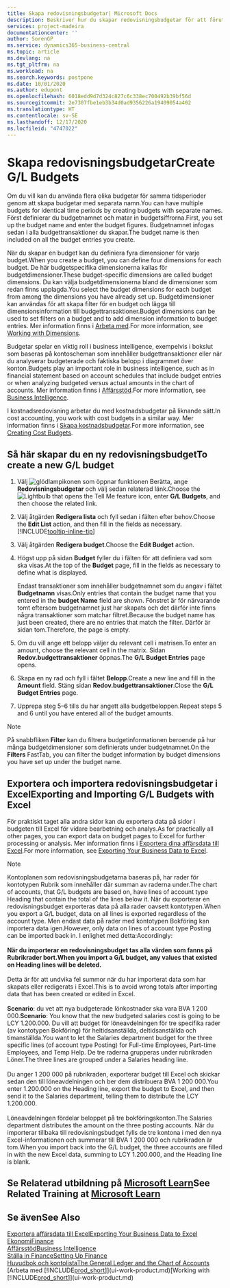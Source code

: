 ```yaml
---
title: Skapa redovisningsbudgetar| Microsoft Docs
description: Beskriver hur du skapar redovisningsbudgetar för att förutse olika ekonomiska aktiviteter och koppla dimensioner för affärssystemet.
services: project-madeira
documentationcenter: ''
author: SorenGP
ms.service: dynamics365-business-central
ms.topic: article
ms.devlang: na
ms.tgt_pltfrm: na
ms.workload: na
ms.search.keywords: postpone
ms.date: 10/01/2020
ms.author: edupont
ms.openlocfilehash: 6018edd9d7d324c827c6c338ec700492b39bf56d
ms.sourcegitcommit: 2e7307fbe1eb3b34d0ad9356226a19409054a402
ms.translationtype: HT
ms.contentlocale: sv-SE
ms.lasthandoff: 12/17/2020
ms.locfileid: "4747022"
---
```

# <a name="create-gl-budgets"></a><span data-ttu-id="8c03c-103">Skapa redovisningsbudgetar</span><span class="sxs-lookup"><span data-stu-id="8c03c-103">Create G/L Budgets</span></span>
<span data-ttu-id="8c03c-104">Om du vill kan du använda flera olika budgetar för samma tidsperioder genom att skapa budgetar med separata namn.</span><span class="sxs-lookup"><span data-stu-id="8c03c-104">You can have multiple budgets for identical time periods by creating budgets with separate names.</span></span> <span data-ttu-id="8c03c-105">Först definierar du budgetnamnet och matar in budgetsiffrorna.</span><span class="sxs-lookup"><span data-stu-id="8c03c-105">First, you set up the budget name and enter the budget figures.</span></span> <span data-ttu-id="8c03c-106">Budgetnamnet infogas sedan i alla budgettransaktioner du skapar.</span><span class="sxs-lookup"><span data-stu-id="8c03c-106">The budget name is then included on all the budget entries you create.</span></span>  

<span data-ttu-id="8c03c-107">När du skapar en budget kan du definiera fyra dimensioner för varje budget.</span><span class="sxs-lookup"><span data-stu-id="8c03c-107">When you create a budget, you can define four dimensions for each budget.</span></span> <span data-ttu-id="8c03c-108">De här budgetspecifika dimensionerna kallas för budgetdimensioner.</span><span class="sxs-lookup"><span data-stu-id="8c03c-108">These budget-specific dimensions are called budget dimensions.</span></span> <span data-ttu-id="8c03c-109">Du kan välja budgetdimensionerna bland de dimensioner som redan finns upplagda.</span><span class="sxs-lookup"><span data-stu-id="8c03c-109">You select the budget dimensions for each budget from among the dimensions you have already set up.</span></span> <span data-ttu-id="8c03c-110">Budgetdimensioner kan användas för att skapa filter för en budget och lägga till dimensionsinformation till budgettransaktioner.</span><span class="sxs-lookup"><span data-stu-id="8c03c-110">Budget dimensions can be used to set filters on a budget and to add dimension information to budget entries.</span></span> <span data-ttu-id="8c03c-111">Mer information finns i [Arbeta med](finance-dimensions.md).</span><span class="sxs-lookup"><span data-stu-id="8c03c-111">For more information, see [Working with Dimensions](finance-dimensions.md).</span></span>

<span data-ttu-id="8c03c-112">Budgetar spelar en viktig roll i business intelligence, exempelvis i bokslut som baseras på kontoscheman som innehåller budgettransaktioner eller när du analyserar budgeterade och faktiska belopp i diagrammet över konton.</span><span class="sxs-lookup"><span data-stu-id="8c03c-112">Budgets play an important role in business intelligence, such as in financial statement based on account schedules that include budget entries or when analyzing budgeted versus actual amounts in the chart of accounts.</span></span> <span data-ttu-id="8c03c-113">Mer information finns i [Affärsstöd](bi.md).</span><span class="sxs-lookup"><span data-stu-id="8c03c-113">For more information, see [Business Intelligence](bi.md).</span></span>

<span data-ttu-id="8c03c-114">I kostnadsredovisning arbetar du med kostnadsbudgetar på liknande sätt.</span><span class="sxs-lookup"><span data-stu-id="8c03c-114">In cost accounting, you work with cost budgets in a similar way.</span></span> <span data-ttu-id="8c03c-115">Mer information finns i [Skapa kostnadsbudgetar](finance-create-cost-budgets.md).</span><span class="sxs-lookup"><span data-stu-id="8c03c-115">For more information, see [Creating Cost Budgets](finance-create-cost-budgets.md).</span></span>    

## <a name="to-create-a-new-gl-budget"></a><span data-ttu-id="8c03c-116">Så här skapar du en ny redovisningsbudget</span><span class="sxs-lookup"><span data-stu-id="8c03c-116">To create a new G/L budget</span></span>  
1. <span data-ttu-id="8c03c-117">Välj ![glödlampikonen som öppnar funktionen Berätta](media/ui-search/search_small.png "Berätta vad du vill göra"), ange **Redovisningsbudgetar** och välj sedan relaterad länk.</span><span class="sxs-lookup"><span data-stu-id="8c03c-117">Choose the ![Lightbulb that opens the Tell Me feature](media/ui-search/search_small.png "Tell me what you want to do") icon, enter **G/L Budgets**, and then choose the related link.</span></span>  
2. <span data-ttu-id="8c03c-118">Välj åtgärden **Redigera lista** och fyll sedan i fälten efter behov.</span><span class="sxs-lookup"><span data-stu-id="8c03c-118">Choose the **Edit List** action, and then fill in the fields as necessary.</span></span> [!INCLUDE[tooltip-inline-tip](includes/tooltip-inline-tip_md.md)]  
3. <span data-ttu-id="8c03c-119">Välj åtgärden **Redigera budget**.</span><span class="sxs-lookup"><span data-stu-id="8c03c-119">Choose the **Edit Budget** action.</span></span>
4. <span data-ttu-id="8c03c-120">Högst upp på sidan **Budget** fyller du i fälten för att definiera vad som ska visas.</span><span class="sxs-lookup"><span data-stu-id="8c03c-120">At the top of the **Budget** page, fill in the fields as necessary to define what is displayed.</span></span>  

    <span data-ttu-id="8c03c-121">Endast transaktioner som innehåller budgetnamnet som du angav i fältet **Budgetnamn** visas.</span><span class="sxs-lookup"><span data-stu-id="8c03c-121">Only entries that contain the budget name that you entered in the **budget Name** field are shown.</span></span> <span data-ttu-id="8c03c-122">Fönstret är för närvarande tomt eftersom budgetnamnet just har skapats och det därför inte finns några transaktioner som matchar filtret.</span><span class="sxs-lookup"><span data-stu-id="8c03c-122">Because the budget name has just been created, there are no entries that match the filter.</span></span> <span data-ttu-id="8c03c-123">Därför är sidan tom.</span><span class="sxs-lookup"><span data-stu-id="8c03c-123">Therefore, the page is empty.</span></span>  
5. <span data-ttu-id="8c03c-124">Om du vill ange ett belopp väljer du relevant cell i matrisen.</span><span class="sxs-lookup"><span data-stu-id="8c03c-124">To enter an amount, choose the relevant cell in the matrix.</span></span> <span data-ttu-id="8c03c-125">Sidan **Redov.budgettransaktioner** öppnas.</span><span class="sxs-lookup"><span data-stu-id="8c03c-125">The **G/L Budget Entries** page opens.</span></span>  
6. <span data-ttu-id="8c03c-126">Skapa en ny rad och fyll i fältet **Belopp**.</span><span class="sxs-lookup"><span data-stu-id="8c03c-126">Create a new line and fill in the **Amount** field.</span></span> <span data-ttu-id="8c03c-127">Stäng sidan **Redov.budgettransaktioner**.</span><span class="sxs-lookup"><span data-stu-id="8c03c-127">Close the **G/L Budget Entries** page.</span></span>  
7. <span data-ttu-id="8c03c-128">Upprepa steg 5–6 tills du har angett alla budgetbeloppen.</span><span class="sxs-lookup"><span data-stu-id="8c03c-128">Repeat steps 5 and 6 until you have entered all of the budget amounts.</span></span>  

> [!NOTE]  
>  <span data-ttu-id="8c03c-129">På snabbfliken **Filter** kan du filtrera budgetinformationen beroende på hur många budgetdimensioner som definierats under budgetnamnet.</span><span class="sxs-lookup"><span data-stu-id="8c03c-129">On the **Filters** FastTab, you can filter the budget information by budget dimensions you have set up under the budget name.</span></span>

## <a name="exporting-and-importing-gl-budgets-with-excel"></a><span data-ttu-id="8c03c-130">Exportera och importera redovisningsbudgetar i Excel</span><span class="sxs-lookup"><span data-stu-id="8c03c-130">Exporting and Importing G/L Budgets with Excel</span></span>
<span data-ttu-id="8c03c-131">För praktiskt taget alla andra sidor kan du exportera data på sidor i budgeten till Excel för vidare bearbetning och analys.</span><span class="sxs-lookup"><span data-stu-id="8c03c-131">As for practically all other pages, you can export data on budget pages to Excel for further processing or analysis.</span></span> <span data-ttu-id="8c03c-132">Mer information finns i [Exportera dina affärsdata till Excel](about-export-data.md).</span><span class="sxs-lookup"><span data-stu-id="8c03c-132">For more information, see [Exporting Your Business Data to Excel](about-export-data.md).</span></span>

> [!NOTE]
> <span data-ttu-id="8c03c-133">Kontoplanen som redovisningsbudgetarna baseras på, har rader för kontotypen Rubrik som innehåller där summan av raderna under.</span><span class="sxs-lookup"><span data-stu-id="8c03c-133">The chart of accounts, that G/L budgets are based on, have lines of account type Heading that contain the total of the lines below it.</span></span> <span data-ttu-id="8c03c-134">När du exporterar en redovisningsbudget exporteras data på alla rader oavsett kontotypen.</span><span class="sxs-lookup"><span data-stu-id="8c03c-134">When you export a G/L budget, data on all lines is exported regardless of the account type.</span></span> <span data-ttu-id="8c03c-135">Men endast data på rader med kontotypen Bokföring kan importera data igen.</span><span class="sxs-lookup"><span data-stu-id="8c03c-135">However, only data on lines of account type Posting can be imported back in.</span></span> <span data-ttu-id="8c03c-136">I enlighet med detta:</span><span class="sxs-lookup"><span data-stu-id="8c03c-136">Accordingly:</span></span> <br /><br /> <span data-ttu-id="8c03c-137">**När du importerar en redovisningsbudget tas alla värden som fanns på Rubrikrader bort.**</span><span class="sxs-lookup"><span data-stu-id="8c03c-137">**When you import a G/L budget, any values that existed on Heading lines will be deleted.**</span></span> <br /><br /> <span data-ttu-id="8c03c-138">Detta är för att undvika fel summor när du har importerat data som har skapats eller redigerats i Excel.</span><span class="sxs-lookup"><span data-stu-id="8c03c-138">This is to avoid wrong totals after importing data that has been created or edited in Excel.</span></span><br /><br /> <span data-ttu-id="8c03c-139">**Scenario**: du vet att nya budgeterade lönkostnader ska vara BVA 1 200 000.</span><span class="sxs-lookup"><span data-stu-id="8c03c-139">**Scenario**: You know that the new budgeted salaries cost is going to be LCY 1.200.000.</span></span> <span data-ttu-id="8c03c-140">Du vill att budget för löneavdelningen för tre specifika rader (av kontotypen Bokföring) för heltidsanställda, deltidsanställda och timanställda.</span><span class="sxs-lookup"><span data-stu-id="8c03c-140">You want to let the Salaries department budget for the three specific lines (of account type Posting) for Full-time Employees, Part-time Employees, and Temp Help.</span></span> <span data-ttu-id="8c03c-141">De tre raderna grupperas under rubrikraden Löner.</span><span class="sxs-lookup"><span data-stu-id="8c03c-141">The three lines are grouped under a Salaries heading line.</span></span><br /><br /><span data-ttu-id="8c03c-142">Du anger 1 200 000 på rubrikraden, exporterar budget till Excel och skickar sedan den till löneavdelningen och ber dem distribuera BVA 1 200 000.</span><span class="sxs-lookup"><span data-stu-id="8c03c-142">You enter 1.200.000 on the Heading line, export the budget to Excel, and then send it to the Salaries department, telling them to distribute the LCY 1.200.000.</span></span><br /><br /> <span data-ttu-id="8c03c-143">Löneavdelningen fördelar beloppet på tre bokföringskonton.</span><span class="sxs-lookup"><span data-stu-id="8c03c-143">The Salaries department distributes the amount on the three posting accounts.</span></span> <span data-ttu-id="8c03c-144">När du importerar tillbaka till redovisningsbudget fylls de tre kontona i med den nya Excel-informationen och summerar till BVA 1 200 000 och rubrikraden är tom.</span><span class="sxs-lookup"><span data-stu-id="8c03c-144">When you import back into the G/L budget, the three accounts are filled in with the new Excel data, summing to LCY 1.200.000, and the Heading line is blank.</span></span>

## <a name="see-related-training-at-microsoft-learn"></a><span data-ttu-id="8c03c-145">Se Relaterad utbildning på [Microsoft Learn](/learn/modules/budgets-exchange-rates-dynamics-365-business-central/index)</span><span class="sxs-lookup"><span data-stu-id="8c03c-145">See Related Training at [Microsoft Learn](/learn/modules/budgets-exchange-rates-dynamics-365-business-central/index)</span></span>

## <a name="see-also"></a><span data-ttu-id="8c03c-146">Se även</span><span class="sxs-lookup"><span data-stu-id="8c03c-146">See Also</span></span>
[<span data-ttu-id="8c03c-147">Exportera affärsdata till Excel</span><span class="sxs-lookup"><span data-stu-id="8c03c-147">Exporting Your Business Data to Excel</span></span>](about-export-data.md)  
[<span data-ttu-id="8c03c-148">Ekonomi</span><span class="sxs-lookup"><span data-stu-id="8c03c-148">Finance</span></span>](finance.md)  
[<span data-ttu-id="8c03c-149">Affärsstöd</span><span class="sxs-lookup"><span data-stu-id="8c03c-149">Business Intelligence</span></span>](bi.md)  
[<span data-ttu-id="8c03c-150">Ställa in Finance</span><span class="sxs-lookup"><span data-stu-id="8c03c-150">Setting Up Finance</span></span>](finance-setup-finance.md)  
[<span data-ttu-id="8c03c-151">Huvudbok och kontolista</span><span class="sxs-lookup"><span data-stu-id="8c03c-151">The General Ledger and the Chart of Accounts</span></span>](finance-general-ledger.md)  
<span data-ttu-id="8c03c-152">[Arbeta med [!INCLUDE[prod_short](includes/prod_short.md)]](ui-work-product.md)</span><span class="sxs-lookup"><span data-stu-id="8c03c-152">[Working with [!INCLUDE[prod_short](includes/prod_short.md)]](ui-work-product.md)</span></span>  
